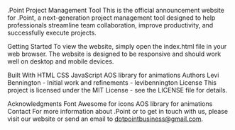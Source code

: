 .Point Project Management Tool
This is the official announcement website for .Point, a next-generation project management tool designed to help professionals streamline team collaboration, improve productivity, and successfully execute projects.

Getting Started
To view the website, simply open the index.html file in your web browser. The website is designed to be responsive and should work well on desktop and mobile devices.

Built With
HTML
CSS
JavaScript
AOS library for animations
Authors
Levi Bennington - Initial work and refinements - levibennington
License
This project is licensed under the MIT License - see the LICENSE file for details.

Acknowledgments
Font Awesome for icons
AOS library for animations
Contact
For more information about .Point or to get in touch with us, please visit our website or send an email to dotpointbusiness@gmail.com.
